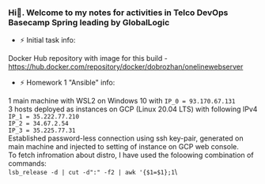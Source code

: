 ### Hi👋. Welcome to my notes for activities in Telco DevOps Basecamp Spring leading by GlobalLogic

- ⚡ Initial task info:

Docker Hub repository with image for this build - https://hub.docker.com/repository/docker/dobrozhan/onelinewebserver


- ⚡ Homework 1 "Ansible" info:
 
1 main machine with WSL2 on Windows 10 with `IP_0 = 93.170.67.131`\
3 hosts deployed as instances on GCP (Linux 20.04 LTS) with following IPv4\
`IP_1 = 35.222.77.210`\
`IP_2 = 34.67.2.54`\
`IP_3 = 35.225.77.31`\
Established password-less connection using ssh key-pair, generated on main machine and injected to setting of instance on GCP web console.\
To fetch infromation about distro, I have used the foloowing combination of commands:\
`lsb_release -d | cut -d":" -f2 | awk '{$1=$1};1`\

<!--
**dobrozhan/dobrozhan** is a ✨ _special_ ✨ repository because its `README.md` (this file) appears on your GitHub profile.

Here are some ideas to get you started:

- 🔭 I’m currently working on ...
- 🌱 I’m currently learning ...
- 👯 I’m looking to collaborate on ...
- 🤔 I’m looking for help with ...
- 💬 Ask me about ...
- 📫 How to reach me: ...
- 😄 Pronouns: ...
- ⚡ Fun fact: ...
-->
